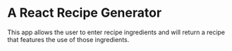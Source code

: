 # A React Recipe Generator
This app allows the user to enter recipe ingredients and will return a recipe that features the use of those ingredients.

